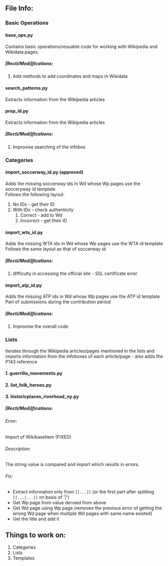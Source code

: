 ## File Info:

### Basic Operations

#### base_ops.py
Contains basic operations/resuable code for working with Wikipedia and Wikidata pages.

##### [Recti/Modi]fications:
1. Add methods to add coordinates and maps in Wikidata

#### search_patterns.py
Extracts information from the Wikipedia articles

#### prop_id.py
Extracts information from the Wikipedia articles

##### [Recti/Modi]fications:
1. Improvise searching of the infobox

### Categories

#### import_soccerway_id.py (approved)
Adds the missing soccerway ids in Wd whose Wp pages use the socceryway id template <br>
Follows the following layout:
1. No IDs - get their ID
2. With IDs - check authenticity
	1. Correct - add to Wd
	2. Incorrect - get their ID

#### import_wta_id.py
Adds the missing WTA ids in Wd whose Wp pages use the WTA id template <br>
Follows the same layout as that of soccerway id

##### [Recti/Modi]fications:
1. difficulty in accessing the official site - SSL certificate error

#### import_atp_id.py
Adds the missing ATP ids in Wd whose Wp pages use the ATP id template <br>
Part of submissions during the contribution period

##### [Recti/Modi]fications:
1. Improvise the overall code

### Lists
Iterates through the Wikipedia articles/pages mentioned in the lists and imports information from the infoboxes of each article/page - also adds the P143 reference

#### 1. guerrilla_movements.py
#### 2. list_folk_heroes.py
#### 3. historicplaces_riverhead_ny.py

##### [Recti/Modi]fications:
###### Error: 
Import of WikibaseItem (FIXED)

###### Description:
The string value is compared and import which results in errors.

###### Fix:
* Extract information only from `[[...]]` (or the first part after splitting `[[...|...]]` on basis of '|')
* Get Wp page from value dervied from above
* Get Wd page using Wp page (removes the previous error of getting the wrong Wd page when multiple Wd pages with same name existed)
* Get the title and add it

## Things to work on:

1. Categories
2. Lists
3. Templates